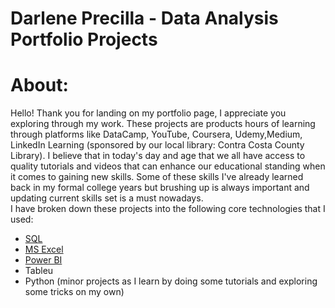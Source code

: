 # Darlene Precilla - Data Analysis Portfolio Projects

# About:
Hello! Thank you for landing on my portfolio page, I appreciate you exploring through my work. These projects are products hours of learning through platforms like DataCamp, YouTube, Coursera, Udemy,Medium, LinkedIn Learning (sponsored by our local library: Contra Costa County Library). I believe that in today's day and age that we all have access to quality tutorials and videos that can enhance our educational standing when it comes to gaining new skills. Some of these skills I've already learned back in my formal college years but brushing up is always important and updating current skills set is a must nowadays. <br /> I have broken down these projects into the following core technologies that I used:
- [SQL](https://github.com/dcprecilla/Data-Analysis-Portfolio-Projects/tree/main/SQL%20Projects)
- [MS Excel](https://github.com/dcprecilla/Data-Analysis-Portfolio-Projects/tree/main/Excel)
- [Power BI](https://github.com/dcprecilla/Data-Analysis-Portfolio-Projects/tree/main/Power_BI)
- Tableu
- Python (minor projects as I learn by doing some tutorials and exploring some tricks on my own) 

